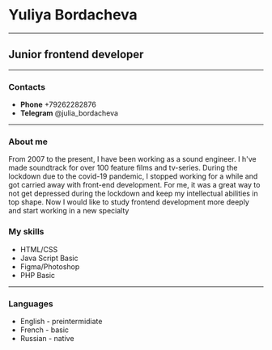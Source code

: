# Yuliya Bordacheva 
********************
## Junior frontend developer
***************************
### Contacts
* __Phone__ +79262282876 
* __Telegram__ @julia_bordacheva
 *****************************
 ### About me

 From 2007 to the present, I have been working as a sound engineer. I h've made soundtrack for over 100 feature films and tv-series. During the lockdown due to the covid-19 pandemic, I stopped working for a while and got carried away with front-end development. For me, it was a great way to not get depressed during the lockdown and keep my intellectual abilities in top shape. Now I would like to study frontend development more deeply and start working in a new specialty

 ### My skills
 * HTML/CSS
 * Java Script Basic
 * Figma/Photoshop
 * PHP Basic

 *************************************

 ### Languages
 * English - preintermidiate
 * French - basic
 * Russian - native

